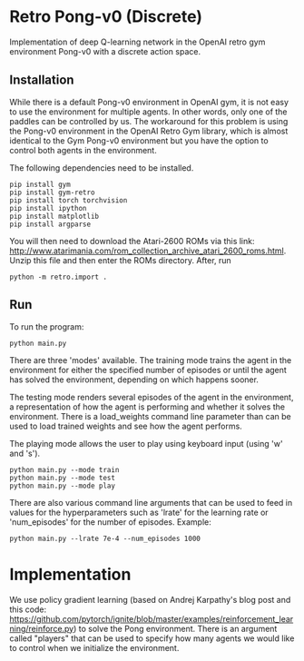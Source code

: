 # Retro Pong-v0 (Discrete)
Implementation of deep Q-learning network in the OpenAI retro gym environment Pong-v0 with a discrete action space.

## Installation

While there is a default Pong-v0 environment in OpenAI gym, it is not easy to use the environment for multiple agents. In other words, only one of the paddles can be controlled by us. The workaround for this problem is using the Pong-v0 environment in the OpenAI Retro Gym library, which is almost identical to the Gym Pong-v0 environment but you have the option to control both agents in the environment. 

The following dependencies need to be installed. 

```
pip install gym
pip install gym-retro
pip install torch torchvision
pip install ipython
pip install matplotlib
pip install argparse
```

You will then need to download the Atari-2600 ROMs via this link: http://www.atarimania.com/rom_collection_archive_atari_2600_roms.html. Unzip this file and then enter the ROMs directory. After, run

```
python -m retro.import .
```

## Run 

To run the program:

```
python main.py
```

There are three 'modes' available. The training mode trains the agent in the environment for either the specified number of episodes or until the agent has solved the environment, depending on which happens sooner. 

The testing mode renders several episodes of the agent in the environment, a representation of how the agent is performing and whether it solves the environment. There is a load_weights command line parameter than can be used to load trained weights and see how the agent performs.

The playing mode allows the user to play using keyboard input (using 'w' and 's'). 

```
python main.py --mode train
python main.py --mode test
python main.py --mode play
```

There are also various command line arguments that can be used to feed in values for the hyperparameters such as 'lrate' for the learning rate or 'num_episodes' for the number of episodes. Example:

```
python main.py --lrate 7e-4 --num_episodes 1000
```

# Implementation

We use policy gradient learning (based on Andrej Karpathy's blog post and this code: https://github.com/pytorch/ignite/blob/master/examples/reinforcement_learning/reinforce.py) to solve the Pong environment. There is an argument called "players" that can be used to specify how many agents we would like to control when we initialize the environment. 
